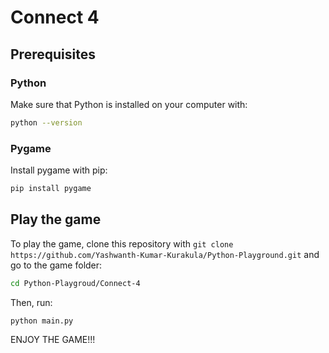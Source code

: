 # Connect 4

## Prerequisites

### Python

Make sure that Python is installed on your computer with:

```sh
python --version
```

### Pygame

Install pygame with pip:

```sh
pip install pygame
```

## Play the game

To play the game, clone this repository with `git clone https://github.com/Yashwanth-Kumar-Kurakula/Python-Playground.git` and go to the game folder:

```sh
cd Python-Playgroud/Connect-4
```

Then, run:

```sh
python main.py
```

ENJOY THE GAME!!!
